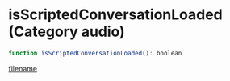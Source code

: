 # isScriptedConversationLoaded (Category audio)

```js
function isScriptedConversationLoaded(): boolean
```

[filename](isScriptedConversationLoaded_m.md ':include')